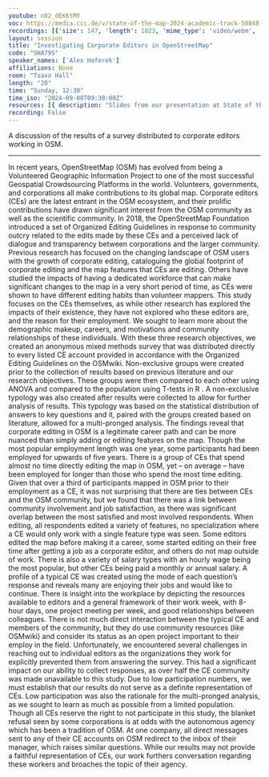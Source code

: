 ```yaml
---
youtube: n82_dEK6tMY
voc: https://media.ccc.de/v/state-of-the-map-2024-academic-track-50848-investigating-corporate-editors-in-openstreetmap
recordings: [{'size': 147, 'length': 1823, 'mime_type': 'video/webm', 'language': 'eng', 'filename': 'sotm2024-50848-eng-Investigating_Corporate_Editors_in_OpenStreetMap_webm-hd.webm', 'state': 'new', 'folder': 'webm-hd', 'high_quality': True, 'width': 1920, 'height': 1080, 'updated_at': '2024-11-28T21:18:41.839+01:00', 'recording_url': 'https://cdn.media.ccc.de/events/sotm/2024/webm-hd/sotm2024-50848-eng-Investigating_Corporate_Editors_in_OpenStreetMap_webm-hd.webm', 'url': 'https://api.media.ccc.de/public/recordings/82030', 'event_url': 'https://api.media.ccc.de/public/events/21ddfb31-7b84-5344-bfae-153fd436271b', 'conference_url': 'https://api.media.ccc.de/public/conferences/sotm2024'}, {'size': 70, 'length': 1823, 'mime_type': 'video/webm', 'language': 'eng', 'filename': 'sotm2024-50848-eng-Investigating_Corporate_Editors_in_OpenStreetMap_webm-sd.webm', 'state': 'new', 'folder': 'webm-sd', 'high_quality': False, 'width': 720, 'height': 576, 'updated_at': '2024-11-28T20:55:56.051+01:00', 'recording_url': 'https://cdn.media.ccc.de/events/sotm/2024/webm-sd/sotm2024-50848-eng-Investigating_Corporate_Editors_in_OpenStreetMap_webm-sd.webm', 'url': 'https://api.media.ccc.de/public/recordings/82025', 'event_url': 'https://api.media.ccc.de/public/events/21ddfb31-7b84-5344-bfae-153fd436271b', 'conference_url': 'https://api.media.ccc.de/public/conferences/sotm2024'}, {'size': 27, 'length': 1821, 'mime_type': 'audio/mpeg', 'language': 'eng', 'filename': 'sotm2024-50848-eng-Investigating_Corporate_Editors_in_OpenStreetMap_mp3.mp3', 'state': 'new', 'folder': 'mp3', 'high_quality': False, 'width': 0, 'height': 0, 'updated_at': '2024-11-28T20:44:07.176+01:00', 'recording_url': 'https://cdn.media.ccc.de/events/sotm/2024/mp3/sotm2024-50848-eng-Investigating_Corporate_Editors_in_OpenStreetMap_mp3.mp3', 'url': 'https://api.media.ccc.de/public/recordings/82022', 'event_url': 'https://api.media.ccc.de/public/events/21ddfb31-7b84-5344-bfae-153fd436271b', 'conference_url': 'https://api.media.ccc.de/public/conferences/sotm2024'}, {'size': 48, 'length': 1823, 'mime_type': 'video/mp4', 'language': 'eng', 'filename': 'sotm2024-50848-eng-Investigating_Corporate_Editors_in_OpenStreetMap_sd.mp4', 'state': 'new', 'folder': 'h264-sd', 'high_quality': False, 'width': 720, 'height': 576, 'updated_at': '2024-11-28T20:44:03.298+01:00', 'recording_url': 'https://cdn.media.ccc.de/events/sotm/2024/h264-sd/sotm2024-50848-eng-Investigating_Corporate_Editors_in_OpenStreetMap_sd.mp4', 'url': 'https://api.media.ccc.de/public/recordings/82021', 'event_url': 'https://api.media.ccc.de/public/events/21ddfb31-7b84-5344-bfae-153fd436271b', 'conference_url': 'https://api.media.ccc.de/public/conferences/sotm2024'}, {'size': 133, 'length': 1823, 'mime_type': 'video/mp4', 'language': 'eng', 'filename': 'sotm2024-50848-eng-Investigating_Corporate_Editors_in_OpenStreetMap_hd.mp4', 'state': 'new', 'folder': 'h264-hd', 'high_quality': True, 'width': 1920, 'height': 1080, 'updated_at': '2024-11-28T20:37:59.137+01:00', 'recording_url': 'https://cdn.media.ccc.de/events/sotm/2024/h264-hd/sotm2024-50848-eng-Investigating_Corporate_Editors_in_OpenStreetMap_hd.mp4', 'url': 'https://api.media.ccc.de/public/recordings/82017', 'event_url': 'https://api.media.ccc.de/public/events/21ddfb31-7b84-5344-bfae-153fd436271b', 'conference_url': 'https://api.media.ccc.de/public/conferences/sotm2024'}]
layout: session
title: "Investigating Corporate Editors in OpenStreetMap"
code: "SHA79S"
speaker_names: ['Alex Hoferek']
affiliations: None
room: "Tsavo Hall"
length: "20"
time: "Sunday, 12:30"
time_iso: "2024-09-08T09:30:00Z"
resources: [{ description: "Slides from our presentation at State of the Map 2024, OSM Science Track", url: "https://pretalx.com/media/state-of-the-map-2024-academic-track/submissions/SHA79S/resources/CE_in_OSM_SOTM_WL87uea.pdf" }]
recording: False
---
```


A discussion of the results of a survey distributed to corporate editors working in OSM.

<hr>

In recent years, OpenStreetMap (OSM) has evolved from being a Volunteered Geographic Information Project to one of the most successful Geospatial Crowdsourcing Platforms in the world.  Volunteers, governments, and corporations all make contributions to its global map. Corporate editors (CEs) are the latest entrant in the OSM ecosystem, and their prolific contributions have drawn significant interest from the OSM community as well as the scientific community. In 2018, the OpenStreetMap Foundation introduced a set of Organized Editing Guidelines in response to community outcry related to the edits made by these CEs and a perceived lack of dialogue and transparency between corporations and the larger community. Previous research has focused on the changing landscape of OSM users with the growth of corporate editing, cataloguing the global footprint of corporate editing and the map features that CEs are editing. Others have studied the impacts of having a dedicated workforce that can make significant changes to the map in a very short period of time, as CEs were shown to have different editing habits than volunteer mappers. This study focuses on the CEs themselves, as while other research has explored the impacts of their existence, they have not explored who these editors are, and the reason for their employment. We sought to learn more about the demographic makeup, careers, and motivations and community relationships of these individuals. With these three research objectives, we created an anonymous mixed methods survey that was distributed directly to every listed CE account provided in accordance with the Organized Editing Guidelines on the OSMwiki. Non-exclusive groups were created prior to the collection of results based on previous literature and our research objectives. These groups were then compared to each other using ANOVA and compared to the population using T-tests in R . A non-exclusive typology was also created after results were collected to allow for further analysis of results. This typology was based on the statistical distribution of answers to key questions and it, paired with the groups created based on literature, allowed for a multi-pronged analysis. 
The findings reveal that corporate editing in OSM is a legitimate career path and can be more nuanced than simply adding or editing features on the map. Though the most popular employment length was one year, some participants had been employed for upwards of five years. There is a group of CEs that spend almost no time directly editing the map in OSM, yet – on average – have been employed for longer than those who spend the most time editing. Given that over a third of participants mapped in OSM prior to their employment as a CE, it was not surprising that there are ties between CEs and the OSM community, but we found that there was a link between community involvement and job satisfaction, as there was significant overlap between the most satisfied and most involved respondents. When editing, all respondents edited a variety of features, no specialization where a CE would only work with a single feature type was seen. Some editors edited the map before making it a career, some started editing on their free time after getting a job as a corporate editor, and others do not map outside of work. There is also a variety of salary types with an hourly wage being the most popular, but other CEs being paid a monthly or annual salary. A profile of a typical CE was created using the mode of each question’s response and reveals many are enjoying their jobs and would like to continue. There is insight into the workplace by depicting the resources available to editors and a general framework of their work week, with 8-hour days, one project meeting per week, and good relationships between colleagues. There is not much direct interaction between the typical CE and members of the community, but they do use community resources (like OSMwiki) and consider its status as an open project important to their employ in the field.
Unfortunately, we encountered several challenges in reaching out to individual editors as the organizations they work for explicitly prevented them from answering the survey. This had a significant impact on our ability to collect responses, as over half the CE community was made unavailable to this study. Due to low participation numbers, we must establish that our results do not serve as a definite representation of CEs. Low participation was also the rationale for the multi-pronged analysis, as we sought to learn as much as possible from a limited population. Though all CEs reserve the right to not participate in this study, the blanket refusal seen by some corporations is at odds with the autonomous agency which has been a tradition of OSM. At one company, all direct messages sent to any of their CE accounts on OSM redirect to the inbox of their manager, which raises similar questions. While our results may not provide a faithful representation of CEs, our work furthers conversation regarding these workers and broaches the topic of their agency.

